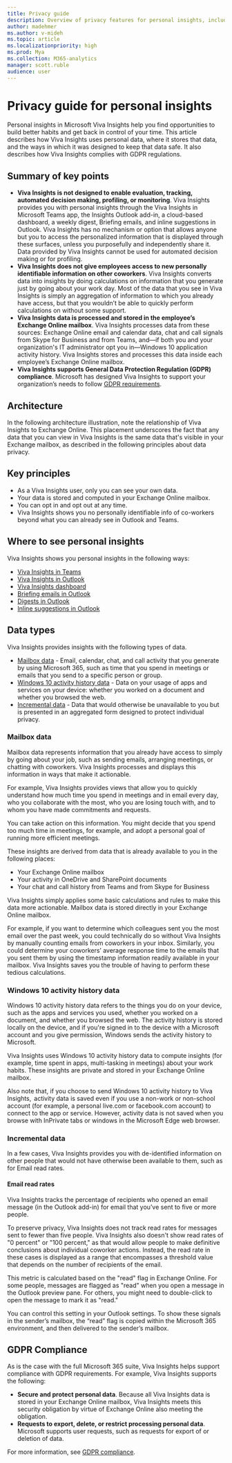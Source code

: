 ```yaml
---
title: Privacy guide 
description: Overview of privacy features for personal insights, including info about data de-identification and privacy, minimum group size for reporting, admin settings, and users in sensitive roles
author: madehmer
ms.author: v-mideh
ms.topic: article
ms.localizationpriority: high
ms.prod: Mya
ms.collection: M365-analytics
manager: scott.ruble
audience: user
---
```


# Privacy guide for personal insights

Personal insights in Microsoft Viva Insights help you find opportunities to build better habits and get back in control of your time. This article describes how Viva Insights uses personal data, where it stores that data, and the ways in which it was designed to keep that data safe. It also describes how Viva Insights complies with GDPR regulations.

## Summary of key points

* **Viva Insights is not designed to enable evaluation, tracking, automated decision making, profiling, or monitoring**. Viva Insights provides you with personal insights through the Viva Insights in Microsoft Teams app, the Insights Outlook add-in, a cloud-based dashboard, a weekly digest, Briefing emails, and inline suggestions in Outlook. Viva Insights has no mechanism or option that allows anyone but you to access the personalized information that is displayed through these surfaces, unless you purposefully and independently share it. Data provided by Viva Insights cannot be used for automated decision making or for profiling.
* **Viva Insights does not give employees access to new personally identifiable information on other coworkers**. Viva Insights converts data into insights by doing calculations on information that you generate just by going about your work day. Most of the data that you see in Viva Insights is simply an aggregation of information to which you already have access, but that you wouldn’t be able to quickly perform calculations on without some support.
* **Viva Insights data is processed and stored in the employee’s Exchange Online mailbox**. Viva Insights processes data from these sources: Exchange Online email and calendar data, chat and call signals from Skype for Business and from Teams, and—if both you and your organization's IT administrator opt you in—Windows 10 application activity history. Viva Insights stores and processes this data inside each employee’s Exchange Online mailbox.
* **Viva Insights supports General Data Protection Regulation (GDPR) compliance**. Microsoft has designed Viva Insights to support your organization’s needs to follow [GDPR requirements](https://www.microsoft.com/trustCenter/privacy/gdpr).

## Architecture

In the following architecture illustration, note the relationship of Viva Insights to Exchange Online. This placement underscores the fact that any data that you can view in Viva Insights is the same data that's visible in your Exchange mailbox, as described in the following principles about data privacy.

## Key principles

* As a Viva Insights user, only you can see your own data.
* Your data is stored and computed in your Exchange Online mailbox.
* You can opt in and opt out at any time.
* Viva Insights shows you no personally identifiable info of co-workers beyond what you can already see in Outlook and Teams.

## Where to see personal insights

Viva Insights shows you personal insights in the following ways:

* [Viva Insights in Teams](../teams/viva-insights-home.md)
* [Viva Insights in Outlook](../use/add-in.md)
* [Viva Insights dashboard](../Use/dashboard-2.md)
* [Briefing emails in Outlook](../Briefing/be-overview.md)
* [Digests in Outlook](../use/email-digest-2.md)
* [Inline suggestions in Outlook](../use/mya-notifications.md)

## Data types

Viva Insights provides insights with the following types of data.

* [Mailbox data](#mailbox-data) - Email, calendar, chat, and call activity that you generate by using Microsoft 365, such as time that you spend in meetings or emails that you send to a specific person or group.
* [Windows 10 activity history data](#windows-10-activity-history-data) - Data on your usage of apps and services on your device: whether you worked on a document and whether you browsed the web.
* [Incremental data](#incremental-data) - Data that would otherwise be unavailable to you but is presented in an aggregated form designed to protect individual privacy.

### Mailbox data

Mailbox data represents information that you already have access to simply by going about your job, such as sending emails, arranging meetings, or chatting with coworkers. Viva Insights processes and displays this information in ways that make it actionable.

For example, Viva Insights provides views that allow you to quickly understand how much time you spend in meetings and in email every day, who you collaborate with the most, who you are losing touch with, and to whom you have made commitments and requests.

You can take action on this information. You might decide that you spend too much time in meetings, for example, and adopt a personal goal of running more efficient meetings.

These insights are derived from data that is already available to you in the following places:

* Your Exchange Online mailbox
* Your activity in OneDrive and SharePoint documents
* Your chat and call history from Teams and from Skype for Business

Viva Insights simply applies some basic calculations and rules to make this data more actionable. Mailbox data is stored directly in your Exchange Online mailbox.

For example, if you want to determine which colleagues sent you the most email over the past week, you could technically do so without Viva Insights by manually counting emails from coworkers in your inbox. Similarly, you could determine your coworkers’ average response time to the emails that you sent them by using the timestamp information readily available in your mailbox. Viva Insights saves you the trouble of having to perform these tedious calculations.

### Windows 10 activity history data

Windows 10 activity history data refers to the things you do on your device, such as the apps and services you used, whether you worked on a document, and whether you browsed the web. The activity history is stored locally on the device, and if you're signed in to the device with a Microsoft account and you give permission, Windows sends the activity history to Microsoft.

Viva Insights uses Windows 10 activity history data to compute insights (for example, time spent in apps, multi-tasking in meetings) about your work habits. These insights are private and stored in your Exchange Online mailbox.

Also note that, if you choose to send Windows 10 activity history to Viva Insights,  activity data is saved even if you use a non-work or non-school account (for example, a personal live.com or facebook.com account) to connect to the app or service. However, activity data is not saved when you browse with InPrivate tabs or windows in the Microsoft Edge web browser.

### Incremental data

In a few cases, Viva Insights provides you with de-identified information on other people that would not have otherwise been available to them, such as for Email read rates.

#### Email read rates

Viva Insights tracks the percentage of recipients who opened an email message (in the Outlook add-in) for email that you’ve sent to five or more people.

To preserve privacy, Viva Insights does not track read rates for messages sent to fewer than five people. Viva Insights also doesn't show read rates of "0 percent" or "100 percent," as that would allow people to make definitive conclusions about individual coworker actions. Instead, the read rate in these cases is displayed as a range that encompasses a threshold value that depends on the number of recipients of the email.

This metric is calculated based on the "read" flag in Exchange Online. For some people, messages are flagged as "read" when you open a message in the Outlook preview pane. For others, you might need to double-click to open the message to mark it as "read."

You can control this setting in your Outlook settings. To show these signals in the sender’s mailbox, the “read” flag is copied within the Microsoft 365 environment, and then delivered to the sender’s mailbox.

## GDPR Compliance

As is the case with the full Microsoft 365 suite, Viva Insights helps support compliance with GDPR requirements. For example, Viva Insights supports the following:

* **Secure and protect personal data**. Because all Viva Insights data is stored in your Exchange Online mailbox, Viva Insights meets this security obligation by virtue of Exchange Online also meeting the obligation.
* **Requests to export, delete, or restrict processing personal data**. Microsoft supports user requests, such as requests for export of or deletion of data.

For more information, see [GDPR compliance](https://www.microsoft.com/trustCenter/privacy/gdpr).
